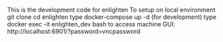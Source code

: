 This is the development code for enlighten
To setup on local environment
git clone
cd enlighten
type docker-compose up -d
(for development) type docker exec -it enlighten_dev bash
to access machine GUI: http://localhost:6901/?password=vncpassword
 
